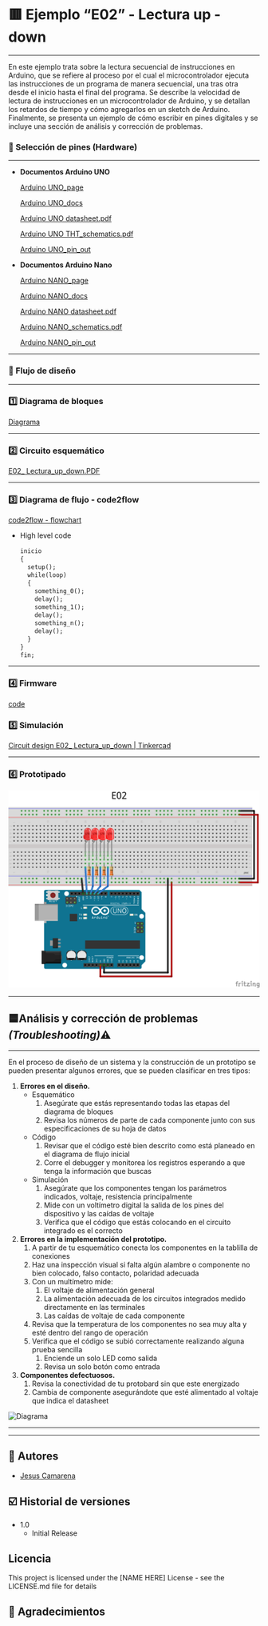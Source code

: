 # 🟥 Ejemplo “**E02” - Lectura up - down**

---

En este ejemplo trata sobre la lectura secuencial de instrucciones en Arduino, que se refiere al proceso por el cual el microcontrolador ejecuta las instrucciones de un programa de manera secuencial, una tras otra desde el inicio hasta el final del programa. Se describe la velocidad de lectura de instrucciones en un microcontrolador de Arduino, y se detallan los retardos de tiempo y cómo agregarlos en un sketch de Arduino. Finalmente, se presenta un ejemplo de cómo escribir en pines digitales y se incluye una sección de análisis y corrección de problemas.

### 🔴 Selección de pines (Hardware)

---

- **Documentos Arduino UNO**

    [Arduino UNO_page](https://store-usa.arduino.cc/products/arduino-uno-rev3?selectedStore=us)
    
    [Arduino UNO_docs](https://docs.arduino.cc/hardware/uno-rev3)
    
    [Arduino UNO datasheet.pdf](https://docs.arduino.cc/static/bebf2e02f80771215770deca4eee2dd4/A000066-datasheet.pdf)
    
    [Arduino UNO THT_schematics.pdf](https://github.com/JesusCamarena/Clase_Intro_mecatronica/blob/a02eeecf369f5cce2e09cc8133e0435841598bbc/Documentos%20de%20dise%C3%B1o/Arduino_UNO__sch.pdf)
    
    [Arduino UNO_pin_out](https://content.arduino.cc/assets/A000066-pinout.png)
    

- **Documentos Arduino Nano**

    [Arduino NANO_page](https://docs.arduino.cc/hardware/nano)
    
    [Arduino NANO_docs](https://docs.arduino.cc/hardware/uno-rev3) 
    
    [Arduino NANO datasheet.pdf](https://docs.arduino.cc/static/7bec940b46e1d485fa2d8a2de0dc6fce/A000005-datasheet.pdf)
    
    [Arduino NANO_schematics.pdf](https://github.com/JesusCamarena/Clase_Intro_mecatronica/blob/a02eeecf369f5cce2e09cc8133e0435841598bbc/Documentos%20de%20dise%C3%B1o/Arduino_NANO_sch.pdf)
    
    [Arduino NANO_pin_out](https://content.arduino.cc/assets/Pinout-NANO_latest.png)
    
---

### 🔴 Flujo de diseño

---

### 1️⃣ **Diagrama de bloques**

[Diagrama](https://github.com/JesusCamarena/Clase_Intro_mecatronica/blob/bb68e8b30d1ae4086ffbb0f4e0d35db5ed94c46d/Ejemplos_Arduino/E02_%20Lectura_up_down/Images/E02_block_diagram.png)

---

### 2️⃣ **Circuito esquemático**

[E02_ Lectura_up_down.PDF](https://github.com/JesusCamarena/Clase_Intro_mecatronica/blob/main/Ejemplos_Arduino/E02_%20Lectura_up_down/Hardware/E02_%20Lectura_up_down.PDF)

---

### 3️⃣ **Diagrama de flujo - code2flow**

[code2flow - flowchart](https://app.code2flow.com/e4nruAJH62zt)

- High level code
    
    ```arduino
    inicio 
    {
      setup();
      while(loop)
      {
        something_0();
        delay();
        something_1();
        delay();
        something_n();
        delay();
      }
    }
    fin;
    ```
---

### 4️⃣ **Firmware**

[code](https://github.com/JesusCamarena/Clase_Intro_mecatronica/blob/ce7c56e7038d185616f0d60ec7b9b8db63652b1d/Ejemplos_Arduino/E02_%20Lectura_up_down/Frimware_E02/Frimware_E02.ino)

### 5️⃣ **Simulación**

[Circuit design E02_ Lectura_up_down | Tinkercad](https://www.tinkercad.com/things/drnqWRbf90d)

---

### 6️⃣ **Prototipado**

![Prototipado](https://github.com/JesusCamarena/Clase_Intro_mecatronica/blob/bb68e8b30d1ae4086ffbb0f4e0d35db5ed94c46d/Ejemplos_Arduino/E02_%20Lectura_up_down/Images/E02_%20Lectura_up_downl_fr_bb.png)

---

## 🟦Análisis y corrección de problemas ***(Troubleshooting)***⚠️

---

En el proceso de diseño de un sistema y la construcción de un prototipo se pueden presentar algunos errores, que se pueden clasificar en tres tipos:

1. **Errores en el diseño.**
    - Esquemático
        1. Asegúrate que estás representando todas las etapas del diagrama de bloques
        2. Revisa los números de parte de cada componente junto con sus especificaciones de su hoja de datos
    - Código
        1. Revisar que el código esté bien descrito como está planeado en el diagrama de flujo inicial
        2. Corre el debugger y monitorea los registros esperando a que tenga la información que buscas
    - Simulación
        1. Asegúrate que los componentes tengan los parámetros indicados, voltaje, resistencia principalmente
        2. Mide con un voltímetro digital la salida de los pines del dispositivo y las caídas de voltaje
        3. Verifica que el código que estás colocando en el circuito integrado es el correcto
2. **Errores en la implementación del prototipo.**
    1. A partir de tu esquemático conecta los componentes en la tablilla de conexiones
    2. Haz una inspección visual si falta algún alambre o componente no bien colocado, falso contacto, polaridad adecuada 
    3. Con un multímetro mide:
        1. El voltaje de alimentación general
        2. La alimentación adecuada de los circuitos integrados medido directamente en las terminales
        3. Las caídas de voltaje de cada componente
    4. Revisa que la temperatura de los componentes no sea muy alta y esté dentro del rango de operación 
    5. Verifica que el código se subió correctamente realizando alguna prueba sencilla
        1. Enciende un solo LED como salida
        2. Revisa un solo botón como entrada
3. **Componentes defectuosos.**
    1. Revisa la conectividad de tu protobard sin que este energizado
    2. Cambia de componente asegurándote que esté alimentado al voltaje que indica el datasheet

![Diagrama](https://www.notion.so/image/https%3A%2F%2Fs3-us-west-2.amazonaws.com%2Fsecure.notion-static.com%2F2f10f99f-9caf-4489-a4b1-cbbda85d4380%2FUntitled.png?id=747741c6-fba6-40f4-a5ab-dbe70686d36a&table=block&spaceId=c14cd858-9512-406d-b68f-90710326c6aa&width=2000&userId=7df30413-c942-494a-a0b0-083e44fa7787&cache=v2)

---

---

## :busts_in_silhouette: Autores
* [Jesus Camarena](https://www.notion.so/didyde/Profesor-universitario-Dise-ador-de-hardware-para-sistemas-embebidos-81703493db3c44c4a75b49b2d536ea19)

## :ballot_box_with_check: Historial de versiones
* 1.0
    * Initial Release

## Licencia

This project is licensed under the [NAME HERE] License - see the LICENSE.md file for details

## :speech_balloon: Agradecimientos


